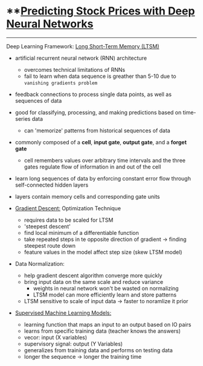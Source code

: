 # **[Predicting Stock Prices with Deep Neural Networks](https://www.alphavantage.co/academy/#ai-for-finance)
---
Deep Learning Framework: [Long Short-Term Memory (LTSM)](https://en.wikipedia.org/wiki/Long_short-term_memory)
- artificial recurrent neural network (RNN) architecture 
    - overcomes technical limitations of RNNs
    - fail to learn when data sequence is greather than 5-10 due to `vanishing gradients problem`
- feedback connections to process single data points, as well as sequences of data
- good for classifying, processing, and making predictions based on time-series data 
    - can 'memorize' patterns from historical sequences of data 
- commonly composed of a **cell**, **input gate**, **output gate**, and a **forget gate**
    - cell remembers values over arbitrary time intervals and the three gates regulate flow of information in and out of the cell 
- learn long sequences of data by enforcing constant error flow through self-connected hidden layers 
- layers contain memory cells and corresponding gate units 

    
- [Gradient Descent:](https://en.wikipedia.org/wiki/Gradient_descent) Optimization Technique
    - requires data to be scaled for LTSM
    - 'steepest descent'
    - find local minimum of a differentiable function 
    - take repeated steps in te opposite direction of gradient -> finding steepest route down 
    - feature values in the model affect step size (skew LTSM model)
    
    
- Data Normalization: 
    - help gradient descent algorithm converge more quickly 
    - bring input data on the same scale and reduce variance 
        - weights in neural network won't be wasted on normalizing
        - LTSM model can more efficiently learn and store patterns 
    - LTSM sensitive to scale of input data -> faster to noramlize it prior 
    
    
- [Supervised Machine Learning Models:](https://en.wikipedia.org/wiki/Supervised_learning)
    - learning function that maps an input to an output based on IO pairs 
    - learns from specific training data (teacher knows the answers)
    - vecor: input (X variables)
    - supervisory signal: output (Y Variables)
    - generalizes from training data and performs on testing data
    - longer the sequence -> longer the training time 
    
    
    